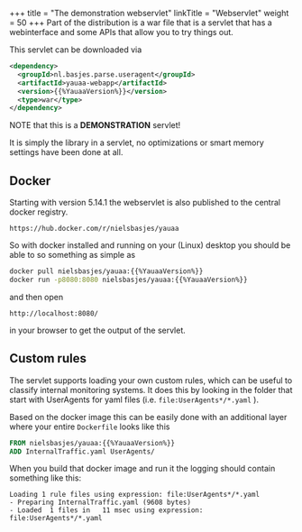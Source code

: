 +++
title = "The demonstration webservlet"
linkTitle = "Webservlet"
weight = 50
+++
Part of the distribution is a war file that is a servlet that has a webinterface and
some APIs that allow you to try things out.

This servlet can be downloaded via

```xml
<dependency>
  <groupId>nl.basjes.parse.useragent</groupId>
  <artifactId>yauaa-webapp</artifactId>
  <version>{{%YauaaVersion%}}</version>
  <type>war</type>
</dependency>
```

NOTE that this is a **DEMONSTRATION** servlet!

It is simply the library in a servlet, no optimizations or smart memory settings have been done at all.

## Docker
Starting with version 5.14.1 the webservlet is also published to the central docker registry.

    https://hub.docker.com/r/nielsbasjes/yauaa

So with docker installed and running on your (Linux) desktop
you should be able to so something as simple as

```bash
docker pull nielsbasjes/yauaa:{{%YauaaVersion%}}
docker run -p8080:8080 nielsbasjes/yauaa:{{%YauaaVersion%}}
```

and then open

    http://localhost:8080/

in your browser to get the output of the servlet.

## Custom rules

The servlet supports loading your own custom rules, which can be useful to classify internal monitoring systems.
It does this by looking in the folder that start with UserAgents for yaml files (i.e. `file:UserAgents*/*.yaml` ).

Based on the docker image this can be easily done with an additional layer where your entire `Dockerfile` looks like this

```dockerfile
FROM nielsbasjes/yauaa:{{%YauaaVersion%}}
ADD InternalTraffic.yaml UserAgents/
```

When you build that docker image and run it the logging should contain something like this:

    Loading 1 rule files using expression: file:UserAgents*/*.yaml
    - Preparing InternalTraffic.yaml (9608 bytes)
    - Loaded  1 files in   11 msec using expression: file:UserAgents*/*.yaml
